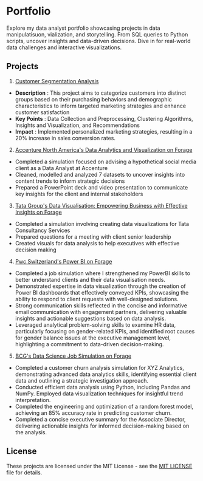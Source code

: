 # Portfolio
Explore my data analyst portfolio showcasing projects in data manipulatisuon, vialization, and storytelling. From SQL queries to Python scripts, uncover insights and data-driven decisions. Dive in for real-world data challenges and interactive visualizations.

## Projects
1. [Customer Segmentation Analysis](https://github.com/paridhijain5/Portfolio/tree/main/Customer%20Segmentation%20Analysis)
- **Description** : This project aims to categorize customers into distinct groups based on their purchasing behaviors and demographic characteristics to inform targeted marketing strategies and enhance customer satisfaction
- **Key Points** : Data Collection and Preprocessing, Clustering Algorithms, Insights and Visualization, and Recommendations
- **Impact** : Implemented personalized marketing strategies, resulting in a 20% increase in sales conversion rates.


2. [Accenture North America's Data Analytics and Visualization on Forage](https://github.com/paridhijain5/Portfolio/tree/main/Accenture%20North%20America%20Data%20Analytics%20and%20Visualization%20Job%20Simulation)
- Completed a simulation focused on advising a hypothetical social media client as a Data Analyst at Accenture
- Cleaned, modelled and analyzed 7 datasets to uncover insights into content trends to inform strategic decisions
- Prepared a PowerPoint deck and video presentation to communicate key insights for the client and internal stakeholders


3. [Tata Group's Data Visualisation: Empowering Business with Effective Insights on Forage](https://github.com/paridhijain5/Portfolio/tree/main/Tata%20Data%20Visualization%20Job%20Simulation)
- Completed a simulation involving creating data visualizations for Tata Consultancy Services
- Prepared questions for a meeting with client senior leadership
- Created visuals for data analysis to help executives with effective decision making


4. [Pwc Switzerland's Power BI on Forage](https://github.com/paridhijain5/Portfolio/tree/main/Pwc%20Power%20BI%20Job%20Simulation)
- Completed a job simulation where I strengthened my PowerBI skills to better understand clients and their data visualisation needs.
- Demonstrated expertise in data visualization through the creation of Power BI dashboards that effectively conveyed KPIs, showcasing the ability to respond to client requests with well-designed solutions.
- Strong communication skills reflected in the concise and informative email communication with engagement partners, delivering valuable insights and actionable suggestions based on data analysis.
- Leveraged analytical problem-solving skills to examine HR data, particularly focusing on gender-related KPIs, and identified root causes for gender balance issues at the executive management level, highlighting a commitment to data-driven decision-making.


5. [BCG's Data Science Job Simulation on Forage](https://github.com/paridhijain5/Portfolio/tree/main/BCG%20GAMMA%20Data%20Science%20Job%20Simulation)
- Completed a customer churn analysis simulation for XYZ Analytics, demonstrating advanced data analytics skills, identifying essential client data and outlining a strategic investigation approach.
- Conducted efficient data analysis using Python, including Pandas and NumPy. Employed data visualization techniques for insightful trend interpretation.
- Completed the engineering and optimization of a random forest model, achieving an 85% accuracy rate in predicting customer churn.
- Completed a concise executive summary for the Associate Director, delivering actionable insights for informed decision-making based on the analysis.



## License
These projects are licensed under the MIT License - see the [MIT LICENSE](LICENSE) file for details.
